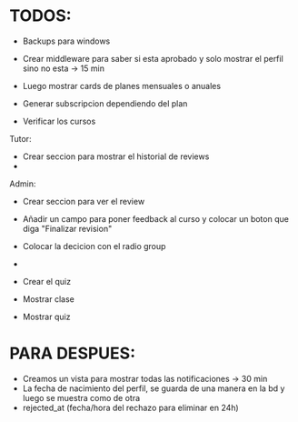 # TODOS:

- Backups para windows

- Crear middleware para saber si esta aprobado y solo mostrar el perfil sino no esta -> 15 min
- Luego mostrar cards de planes mensuales o anuales
- Generar subscripcion dependiendo del plan

- Verificar los cursos

Tutor:
- Crear seccion para mostrar el historial de reviews
- 
Admin: 
- Crear seccion para ver el review
- Añadir un campo para poner feedback al curso y colocar un boton que diga "Finalizar revision"
- Colocar la decicion con el radio group
- 

- Crear el quiz
- Mostrar clase
- Mostrar quiz

# PARA DESPUES:

- Creamos un vista para mostrar todas las notificaciones -> 30 min
- La fecha de nacimiento del perfil, se guarda de una manera en la bd y luego se muestra como de otra
- rejected_at (fecha/hora del rechazo para eliminar en 24h)
